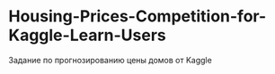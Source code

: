# Housing-Prices-Competition-for-Kaggle-Learn-Users
Задание по прогнозированию цены домов от Kaggle
